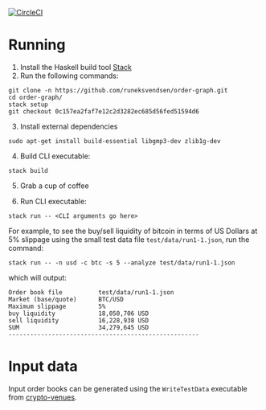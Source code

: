 [![CircleCI](https://circleci.com/gh/runeksvendsen/order-graph.svg?style=svg)](https://circleci.com/gh/runeksvendsen/order-graph)

# Running

1. Install the Haskell build tool [Stack](https://docs.haskellstack.org/en/stable/install_and_upgrade/)
2. Run the following commands:

```
git clone -n https://github.com/runeksvendsen/order-graph.git
cd order-graph/
stack setup
git checkout 0c157ea2faf7e12c2d3282ec685d56fed51594d6
```

3. Install external dependencies

```
sudo apt-get install build-essential libgmp3-dev zlib1g-dev
```

4. Build CLI executable:

```
stack build
```

5. Grab a cup of coffee

6. Run CLI executable:

```
stack run -- <CLI arguments go here>
```

For example, to see the buy/sell liquidity of bitcoin in terms of US Dollars at 5% slippage using the small test data file `test/data/run1-1.json`, run the command:

```
stack run -- -n usd -c btc -s 5 --analyze test/data/run1-1.json
```

which will output:

```
Order book file          test/data/run1-1.json
Market (base/quote)      BTC/USD
Maximum slippage         5%
buy liquidity            18,050,706 USD
sell liquidity           16,228,938 USD
SUM                      34,279,645 USD
-----------------------------------------------------
```

# Input data

Input order books can be generated using the `WriteTestData` executable from [crypto-venues](https://github.com/runeksvendsen/crypto-venues).
